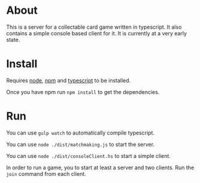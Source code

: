 # About
This is a server for a collectable card game written in typescript. It also contains a simple console based client for it.
It is currently at a very early state.

# Install
Requires [node](https://nodejs.org/en/), [npm](https://www.npmjs.com/) and [typescript](https://www.typescriptlang.org/) to be installed.

Once you have npm run `npm install` to get the dependencies.

# Run
You can use `gulp watch` to automatically compile typescript.

You can use `node ./dist/matchmaking.js` to start the server.

You can use `node ./dist/consoleClient.hs` to start a simple client.

In order to run a game, you to start at least a server and two clients. Run the `join` command from each client.